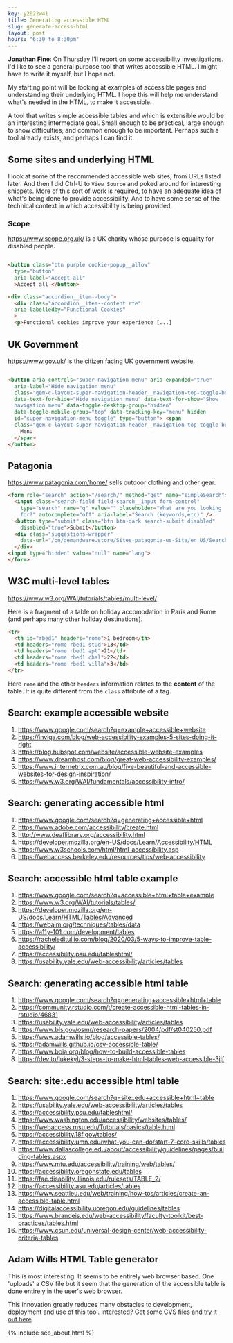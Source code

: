 ```yaml
---
key: y2022w41
title: Generating accessible HTML
slug: generate-access-html
layout: post
hours: "6:30 to 8:30pm"
---
```


**Jonathan Fine**: On Thursday I'll report on some accessibility
investigations. I'd like to see a general purpose tool that writes
accessible HTML. I might have to write it myself, but I hope not.

My starting point will be looking at examples of accessible pages and
understanding their underlying HTML. I hope this will help me
understand what's needed in the HTML, to make it accessible.

A tool that writes simple accessible tables and which is extensible
would be an interesting intermediate goal. Small enough to be
practical, large enough to show difficulties, and common enough to be
important. Perhaps such a tool already exists, and perhaps I can find
it.

## Some sites and underlying HTML

I look at some of the recommended accessible web sites, from URLs
listed later. And then I did Ctrl-U to `View Source` and poked around
for interesting snippets. More of this sort of work is required, to
have an adequate idea of what's being done to provide
accessibility. And to have some sense of the technical context in which
accessibility is being provided.

### Scope

<https://www.scope.org.uk/> is a UK charity whose purpose is equality for disabled people.

```html

<button class="btn purple cookie-popup__allow"
  type="button"
  aria-label="Accept all"
  >Accept all </button>

<div class="accordion__item--body">
  <div class="accordion__item--content rte"
  aria-labelledby="Functional Cookies"
  >
  <p>Functional cookies improve your experience [...]
```


## UK Government

<https://www.gov.uk/> is the citizen facing UK government website.

```html

<button aria-controls="super-navigation-menu" aria-expanded="true"
  aria-label="Hide navigation menu"
  class="gem-c-layout-super-navigation-header__navigation-top-toggle-button"
  data-text-for-hide="Hide navigation menu" data-text-for-show="Show
  navigation menu" data-toggle-desktop-group="hidden"
  data-toggle-mobile-group="top" data-tracking-key="menu" hidden
  id="super-navigation-menu-toggle" type="button"> <span
  class="gem-c-layout-super-navigation-header__navigation-top-toggle-button-inner">
    Menu
  </span>
</button>
```

## Patagonia

<https://www.patagonia.com/home/> sells outdoor clothing and other gear.

```html
<form role="search" action="/search/" method="get" name="simpleSearch">
  <input class="search-field field-search__input form-control"
    type="search" name="q" value="" placeholder="What are you looking
    for?" autocomplete="off" aria-label="Search (keywords,etc)" />
  <button type="submit" class="btn btn-dark search-submit disabled"
    disabled="true">Submit</button>
  <div class="suggestions-wrapper"
    data-url="/on/demandware.store/Sites-patagonia-us-Site/en_US/SearchServices-GetSuggestions?q=">
  </div>
<input type="hidden" value="null" name="lang">
</form>

```

## W3C multi-level tables

<https://www.w3.org/WAI/tutorials/tables/multi-level/>

Here is a fragment of a table on holiday accomodation in Paris and
Rome (and perhaps many other holiday destinations).

```html
<tr>
  <th id="rbed1" headers="rome">1 bedroom</th>
  <td headers="rome rbed1 stud">13</td>
  <td headers="rome rbed1 apt">21</td>
  <td headers="rome rbed1 chal">22</td>
  <td headers="rome rbed1 villa">3</td>
</tr>
```

Here `rome` and the other `headers` information relates to the
**content** of the table. It is quite different from the `class`
attribute of a tag.



## Search: example accessible website
1. <https://www.google.com/search?q=example+accessible+website>
1. <https://inviqa.com/blog/web-accessibility-examples-5-sites-doing-it-right>
1. <https://blog.hubspot.com/website/accessible-website-examples>
1. <https://www.dreamhost.com/blog/great-web-accessibility-examples/>
1. <https://www.internetrix.com.au/blog/five-beautiful-and-accessible-websites-for-design-inspiration/>
1. <https://www.w3.org/WAI/fundamentals/accessibility-intro/>


## Search: generating accessible html

1. <https://www.google.com/search?q=generating+accessible+html>
1. <https://www.adobe.com/accessibility/create.html>
1. <http://www.deaflibrary.org/accessibility.html>
1. <https://developer.mozilla.org/en-US/docs/Learn/Accessibility/HTML>
1. <https://www.w3schools.com/html/html_accessibility.asp>
1. <https://webaccess.berkeley.edu/resources/tips/web-accessibility>

## Search: accessible html table example


1. <https://www.google.com/search?q=accessible+html+table+example>
1. <https://www.w3.org/WAI/tutorials/tables/>
1. <https://developer.mozilla.org/en-US/docs/Learn/HTML/Tables/Advanced>
1. <https://webaim.org/techniques/tables/data>
1. <https://a11y-101.com/development/tables>
1. <https://racheleditullio.com/blog/2020/03/5-ways-to-improve-table-accessibility/>
1. <https://accessibility.psu.edu/tableshtml/>
1. <https://usability.yale.edu/web-accessibility/articles/tables>


## Search: generating accessible html table

1. <https://www.google.com/search?q=generating+accessible+html+table>
1. <https://community.rstudio.com/t/create-accessible-html-tables-in-rstudio/46831>
1. <https://usability.yale.edu/web-accessibility/articles/tables>
1. <https://www.bls.gov/osmr/research-papers/2004/pdf/st040250.pdf>
1. <https://www.adamwills.io/blog/accessible-tables/>
1. <https://adamwills.github.io/csv-accessible-table/>
1. <https://www.boia.org/blog/how-to-build-accessible-tables>
1. <https://dev.to/lukekyl/3-steps-to-make-html-tables-web-accessible-3jjf>

## Search: site:.edu accessible html table

1. <https://www.google.com/search?q=site:.edu+accessible+html+table>
1. <https://usability.yale.edu/web-accessibility/articles/tables>
1. <https://accessibility.psu.edu/tableshtml/>
1. <https://www.washington.edu/accessibility/websites/tables/>
1. <https://webaccess.msu.edu/Tutorials/basics/table.html>
1. <https://accessibility.18f.gov/tables/>
1. <https://accessibility.umn.edu/what-you-can-do/start-7-core-skills/tables>
1. <https://www.dallascollege.edu/about/accessibility/guidelines/pages/building-tables.aspx>
1. <https://www.mtu.edu/accessibility/training/web/tables/>
1. <https://accessibility.oregonstate.edu/tables>
1. <https://fae.disability.illinois.edu/rulesets/TABLE_2/>
1. <https://accessibility.asu.edu/articles/tables>
1. <https://www.seattleu.edu/web/training/how-tos/articles/create-an-accessible-table.html>
1. <https://digitalaccessibility.uoregon.edu/guidelines/tables>
1. <https://www.brandeis.edu/web-accessibility/faculty-toolkit/best-practices/tables.html>
1. <https://www.csun.edu/universal-design-center/web-accessibility-criteria-tables>



## Adam Wills HTML Table generator

This is most interesting. It seems to be entirely web browser
based. One 'uploads' a CSV file but it seem that the generation of the
accessible table is done entirely in the user's web browser.

This innovation greatly reduces many obstacles to development,
deployment and use of this tool. Interested? Get some CVS files and
[try it out here](https://adamwills.github.io/csv-accessible-table/).

{% include see_about.html %}
